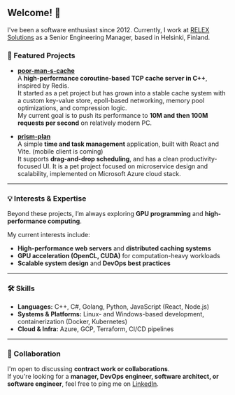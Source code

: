 ## Welcome! 👋

I've been a software enthusiast since 2012. Currently, I work at [RELEX Solutions](https://www.relexsolutions.com/) as a Senior Engineering Manager, based in Helsinki, Finland.

### 🚀 Featured Projects
- [**poor-man-s-cache**](https://github.com/MisterVVP/poor-man-s-cache)  
  A **high-performance coroutine-based TCP cache server in C++**, inspired by Redis.  
  It started as a pet project but has grown into a stable cache system with a custom key-value store, epoll-based networking, memory pool optimizations, and compression logic.  
  My current goal is to push its performance to **10M and then 100M requests per second** on relatively modern PC.

- [**prism-plan**](https://github.com/MisterVVP/prism-plan)  
  A simple **time and task management** application, built with React and Vite. (mobile client is coming)  
  It supports **drag-and-drop scheduling**, and has a clean productivity-focused UI. It is a pet project focused on microservice design and scalability, implemented on Microsoft Azure cloud stack.

---

### 💡 Interests & Expertise
Beyond these projects, I’m always exploring **GPU programming** and **high-performance computing**.  

My current interests include:
- **High-performance web servers** and **distributed caching systems**
- **GPU acceleration (OpenCL, CUDA)** for computation-heavy workloads
- **Scalable system design** and **DevOps best practices**

---

### 🛠️ Skills
- **Languages:** C++, C#, Golang, Python, JavaScript (React, Node.js)  
- **Systems & Platforms:** Linux- and Windows-based development, containerization (Docker, Kubernetes)  
- **Cloud & Infra:** Azure, GCP, Terraform, CI/CD pipelines  

---

### 🤝 Collaboration
I'm open to discussing **contract work or collaborations**.  
If you're looking for a **manager, DevOps engineer, software architect, or software engineer**, feel free to ping me on [LinkedIn](https://www.linkedin.com/in/mrvvp/).

